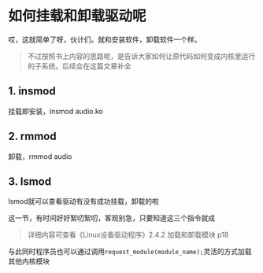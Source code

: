 # 如何挂载和卸载驱动呢

哎，这就简单了呀，伙计们。就和安装软件，卸载软件一个样。

> 不过按照书上内容的思路呢，是告诉大家如何让原代码如何变成内核里运行的子系统。后续会在这篇文章补全

## 1. insmod

挂载即安装，insmod audio.ko

## 2. rmmod

卸载，rmmod audio

## 3. lsmod

lsmod就可以查看驱动有没有成功挂载，卸载的啦

这一节，有时间好好絮叨絮叨，客观别急，只要知道这三个指令就成



> 详细内容可查看《Linux设备驱动程序》2.4.2 加载和卸载模块 p18



与此同时程序员也可以通过调用`request_module(module_name);`灵活的方式加载其他内核模块





